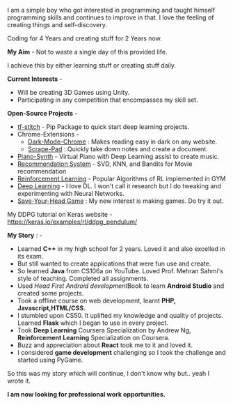 I am a simple boy who got interested in programming and taught himself programming skills and continues to improve in that. I love the feeling of creating things and self-discovery.

Coding for 4 Years and creating stuff for 2 Years now.

**My Aim** - Not to waste a single day of this provided life. 

I achieve this by either learning stuff or creating stuff daily.

**Current Interests** -

 - Will be creating 3D Games using Unity.
 - Participating in any competition that encompasses my skill set.

**Open-Source Projects** - 

 - [tf-stitch](https://github.com/amifunny/tf-stitch) -  Pip Package to quick start deep learning projects.
 - Chrome-Extensions -
	 - [Dark-Mode-Chrome](https://github.com/amifunny/Dark_Mode_Chrome) : Makes reading easy in dark on any website.
	- [Scrape-Pad](https://github.com/amifunny/Scrape-Pad-Browser-Extension) : Quickly take down notes and create a document.
- [Piano-Synth](https://github.com/amifunny/Piano-Synth) - Virtual Piano with Deep Learning assist to create music.
- [Recommendation System](https://github.com/amifunny/likely) - SVD, KNN, and Bandits for Movie recommendation
- [Reinforcement Learning](https://github.com/amifunny/Reinforce_Adventure) - Popular Algorithms of RL implemented in GYM
- [Deep Learning](https://github.com/amifunny/Deep-Learning-Notebook) - I love DL. I won't call it research but I do tweaking and experimenting with Neural Networks.
- [Save-Your-Head Game](https://github.com/amifunny/Save-Your-Head) : My new interest is making games. Do try it out.

My DDPG tutorial on Keras website - https://keras.io/examples/rl/ddpg_pendulum/

**My Story** : -

 - Learned **C++** in my high school for 2 years. Loved it and also excelled in its exam.
 - But still wanted to create applications that were fun use and create.
 - So learned **Java** from CS106a on YouTube. Loved Prof. Mehran Sahmi's style of teaching. Completed all assignments.
 - Used *Head First Android development*Book  to learn **Android Studio** and created some projects.
 - Took a offline course on web development, learnt **PHP, Javascript,HTML/CSS**.
 - I stumbled upon CS50. It uplifted my knowledge and quality of projects. Learned **Flask** which I began to use in every project.
 - Took **Deep Learning** Coursera Specialization by Andrew Ng, **Reinforcement Learning** Specialization on Coursera.
 - Buzz and appreciation about **React** took me to it and loved it.
 - I considered **game development** challenging so I took the challenge and started using PyGame.

So this was my story which will continue, I don't know why but.. yeah I wrote it.

**I am now looking for professional work opportunities.**
